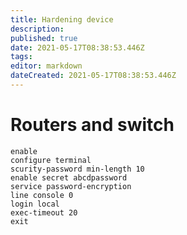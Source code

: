 ```yaml
---
title: Hardening device
description: 
published: true
date: 2021-05-17T08:38:53.446Z
tags: 
editor: markdown
dateCreated: 2021-05-17T08:38:53.446Z
---
```


# Routers and switch

```
enable
configure terminal
scurity-password min-length 10
enable secret abcdpassword
service password-encryption
line console 0
login local
exec-timeout 20
exit
```